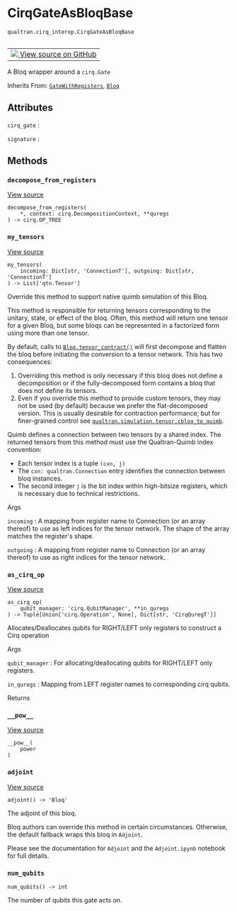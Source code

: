 # CirqGateAsBloqBase
`qualtran.cirq_interop.CirqGateAsBloqBase`


<table class="tfo-notebook-buttons tfo-api nocontent" align="left">
<td>
  <a target="_blank" href="https://github.com/quantumlib/Qualtran/blob/main/qualtran/cirq_interop/_cirq_to_bloq.py#L72-L141">
    <img src="https://www.tensorflow.org/images/GitHub-Mark-32px.png" />
    View source on GitHub
  </a>
</td>
</table>



A Bloq wrapper around a `cirq.Gate`

Inherits From: [`GateWithRegisters`](../../qualtran/GateWithRegisters.md), [`Bloq`](../../qualtran/Bloq.md)

<!-- Placeholder for "Used in" -->




<h2 class="add-link">Attributes</h2>

`cirq_gate`<a id="cirq_gate"></a>
: &nbsp;

`signature`<a id="signature"></a>
: &nbsp;




## Methods

<h3 id="decompose_from_registers"><code>decompose_from_registers</code></h3>

<a target="_blank" class="external" href="https://github.com/quantumlib/Qualtran/blob/main/qualtran/cirq_interop/_cirq_to_bloq.py#L91-L102">View source</a>

<pre class="devsite-click-to-copy prettyprint lang-py tfo-signature-link">
<code>decompose_from_registers(
    *, context: cirq.DecompositionContext, **quregs
) -> cirq.OP_TREE
</code></pre>




<h3 id="my_tensors"><code>my_tensors</code></h3>

<a target="_blank" class="external" href="https://github.com/quantumlib/Qualtran/blob/main/qualtran/cirq_interop/_cirq_to_bloq.py#L104-L109">View source</a>

<pre class="devsite-click-to-copy prettyprint lang-py tfo-signature-link">
<code>my_tensors(
    incoming: Dict[str, 'ConnectionT'], outgoing: Dict[str, 'ConnectionT']
) -> List['qtn.Tensor']
</code></pre>

Override this method to support native quimb simulation of this Bloq.

This method is responsible for returning tensors corresponding to the unitary, state, or
effect of the bloq. Often, this method will return one tensor for a given Bloq, but
some bloqs can be represented in a factorized form using more than one tensor.

By default, calls to <a href="../../qualtran/Bloq.html#tensor_contract"><code>Bloq.tensor_contract()</code></a> will first decompose and flatten the bloq
before initiating the conversion to a tensor network. This has two consequences:
 1) Overriding this method is only necessary if this bloq does not define a decomposition
    or if the fully-decomposed form contains a bloq that does not define its tensors.
 2) Even if you override this method to provide custom tensors, they may not be used
    (by default) because we prefer the flat-decomposed version. This is usually desirable
    for contraction performance; but for finer-grained control see
    <a href="../../qualtran/simulation/tensor/cbloq_to_quimb.html"><code>qualtran.simulation.tensor.cbloq_to_quimb</code></a>.

Quimb defines a connection between two tensors by a shared index. The returned tensors
from this method must use the Qualtran-Quimb index convention:
 - Each tensor index is a tuple `(cxn, j)`
 - The `cxn: qualtran.Connection` entry identifies the connection between bloq instances.
 - The second integer `j` is the bit index within high-bitsize registers,
   which is necessary due to technical restrictions.

Args

`incoming`
: A mapping from register name to Connection (or an array thereof) to use as
  left indices for the tensor network. The shape of the array matches the register's
  shape.

`outgoing`
: A mapping from register name to Connection (or an array thereof) to use as
  right indices for the tensor network.




<h3 id="as_cirq_op"><code>as_cirq_op</code></h3>

<a target="_blank" class="external" href="https://github.com/quantumlib/Qualtran/blob/main/qualtran/cirq_interop/_cirq_to_bloq.py#L117-L123">View source</a>

<pre class="devsite-click-to-copy prettyprint lang-py tfo-signature-link">
<code>as_cirq_op(
    qubit_manager: 'cirq.QubitManager', **in_quregs
) -> Tuple[Union['cirq.Operation', None], Dict[str, 'CirqQuregT']]
</code></pre>

Allocates/Deallocates qubits for RIGHT/LEFT only registers to construct a Cirq operation


Args

`qubit_manager`
: For allocating/deallocating qubits for RIGHT/LEFT only registers.

`in_quregs`
: Mapping from LEFT register names to corresponding cirq qubits.




Returns




<h3 id="__pow__"><code>__pow__</code></h3>

<a target="_blank" class="external" href="https://github.com/quantumlib/Qualtran/blob/main/qualtran/cirq_interop/_cirq_to_bloq.py#L137-L138">View source</a>

<pre class="devsite-click-to-copy prettyprint lang-py tfo-signature-link">
<code>__pow__(
    power
)
</code></pre>




<h3 id="adjoint"><code>adjoint</code></h3>

<a target="_blank" class="external" href="https://github.com/quantumlib/Qualtran/blob/main/qualtran/cirq_interop/_cirq_to_bloq.py#L140-L141">View source</a>

<pre class="devsite-click-to-copy prettyprint lang-py tfo-signature-link">
<code>adjoint() -> 'Bloq'
</code></pre>

The adjoint of this bloq.

Bloq authors can override this method in certain circumstances. Otherwise, the default
fallback wraps this bloq in `Adjoint`.

Please see the documentation for `Adjoint` and the `Adjoint.ipynb` notebook for full
details.

<h3 id="num_qubits"><code>num_qubits</code></h3>

<pre class="devsite-click-to-copy prettyprint lang-py tfo-signature-link">
<code>num_qubits() -> int
</code></pre>

The number of qubits this gate acts on.




